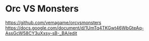 # Orc VS Monsters
https://github.com/vemagame/orcvsmonsters
https://docs.google.com/document/d/1UmTq4TKGwt46WbGteAq-AssGcW58CY3uXxsy-sB-_BA/edit
